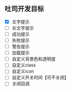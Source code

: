 ## 吐司开发目标
- [X] 文字提示
- [ ] 长文字提示
- [ ] 成功提示
- [ ] 失败提示
- [ ] 警告提示
- [ ] 加载提示
- [ ] 自定义背景色和透明度
- [ ] 自定义class
- [ ] 自定义icon
- [ ] 自定义开关时间【可不关闭】
- [ ] 关闭回调
